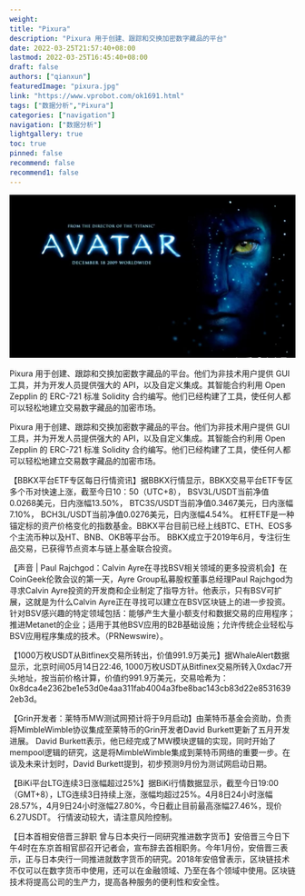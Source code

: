 ```yaml
---
weight: 
title: "Pixura"
description: "Pixura 用于创建、跟踪和交换加密数字藏品的平台"
date: 2022-03-25T21:57:40+08:00
lastmod: 2022-03-25T16:45:40+08:00
draft: false
authors: ["qianxun"]
featuredImage: "pixura.jpg"
link: "https://www.vprobot.com/ok1691.html"
tags: ["数据分析","Pixura"]
categories: ["navigation"]
navigation: ["数据分析"]
lightgallery: true
toc: true
pinned: false
recommend: false
recommend1: false
---
```



![](3f345d60d13251dadf89156aafea5a6.jpg)

Pixura 用于创建、跟踪和交换加密数字藏品的平台。他们为非技术用户提供 GUI 工具，并为开发人员提供强大的 API，以及自定义集成。其智能合约利用 Open Zepplin 的 ERC-721 标准 Solidity 合约编写。他们已经构建了工具，使任何人都可以轻松地建立交易数字藏品的加密市场。

Pixura 用于创建、跟踪和交换加密数字藏品的平台。他们为非技术用户提供 GUI 工具，并为开发人员提供强大的 API，以及自定义集成。其智能合约利用 Open Zepplin 的 ERC-721 标准 Solidity 合约编写。他们已经构建了工具，使任何人都可以轻松地建立交易数字藏品的加密市场。

【BBKX平台ETF专区每日行情资讯】据BBKX行情显示，BBKX交易平台ETF专区多个币对快速上涨，截至今日10：50（UTC+8）， BSV3L/USDT当前净值0.0268美元，日内涨幅13.50%， BTC3S/USDT当前净值0.3467美元，日内涨幅7.10%， BCH3L/USDT当前净值0.0276美元，日内涨幅4.54%。 杠杆ETF是一种锚定标的资产价格变化的指数基金。BBKX平台目前已经上线BTC、ETH、EOS多个主流币种以及HT、BNB、OKB等平台币。 BBKX成立于2019年6月，专注衍生品交易，已获得节点资本与链上基金联合投资。

【声音 | Paul Rajchgod：Calvin Ayre在寻找BSV相关领域的更多投资机会】在CoinGeek伦敦会议的第一天，Ayre Group私募股权董事总经理Paul Rajchgod为寻求Calvin Ayre投资的开发商和企业制定了指导方针。他表示，只有BSV可扩展，这就是为什么Calvin Ayre正在寻找可以建立在BSV区块链上的进一步投资。针对BSV感兴趣的特定领域包括：能够产生大量小额支付和数据交易的应用程序；推进Metanet的企业；适用于其他BSV应用的B2B基础设施；允许传统企业轻松与BSV应用程序集成的技术。（PRNewswire）。

【1000万枚USDT从Bitfinex交易所转出，价值991.9万美元】据WhaleAlert数据显示，北京时间05月14日22:46, 1000万枚USDT从Bitfinex交易所转入0xdac7开头地址，按当前价格计算，价值约991.9万美元，交易哈希为：0x8dca4e2362be1e53d0e4aa311fab4004a3fbe8bac143cb83d22e85316392eb3d。

【Grin开发者：莱特币MW测试网预计将于9月启动】由莱特币基金会资助，负责将MimbleWimble协议集成至莱特币的Grin开发者David Burkett更新了五月开发进展。 David Burkett表示，他已经完成了MW模块逻辑的实现，同时开始了mempool逻辑的研究，这是将MimbleWimble集成到莱特币网络的重要一步。在谈及未来计划时，David Burkett提到，初步预测9月份为测试网启动日期。

【BiKi平台LTG连续3日涨幅超过25%】据BiKi行情数据显示，截至今日19:00（GMT+8），LTG连续3日持续上涨，涨幅均超过25%。4月8日24小时涨幅28.57%，4月9日24小时涨幅27.80%，今日截止目前最高涨幅27.46%，现价6.27USDT。 行情波动较大，请注意风险控制。

【日本首相安倍晋三辞职 曾与日本央行一同研究推进数字货币】安倍晋三今日下午4时在东京首相官邸召开记者会，宣布辞去首相职务。今年1月份，安倍晋三表示，正与日本央行一同推进就数字货币的研究。2018年安倍曾表示，区块链技术不仅可以在数字货币中使用，还可以在金融领域、乃至在各个领域中使用。区块链技术将提高公司的生产力，提高各种服务的便利性和安全性。